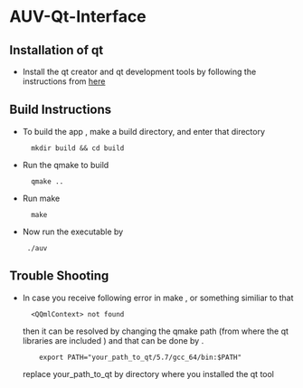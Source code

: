 # AUV-Qt-Interface
Installation of qt 
--------
- Install the qt creator and qt development tools by following the instructions from [here](https://wiki.qt.io/Install_Qt_5_on_Ubuntu)

Build Instructions
-------
- To build the app , make a build directory, and enter that directory

        mkdir build && cd build
- Run the qmake to build 

        qmake ..
- Run make 

        make
 - Now run the executable by 
 
        ./auv
 

Trouble Shooting
-----
- In case you receive following error in make , or something similiar to that

    
        <QQmlContext> not found
     then it can be resolved by changing the qmake path (from where the qt libraries are included ) and that can be done by .
     
          export PATH="your_path_to_qt/5.7/gcc_64/bin:$PATH"
     replace your_path_to_qt by directory where you installed the qt tool
      
